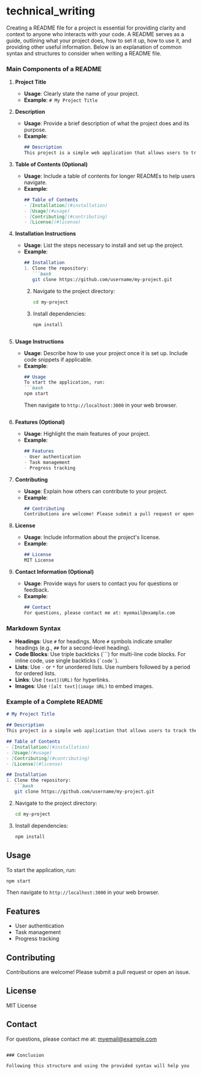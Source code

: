 # technical_writing

Creating a README file for a project is essential for providing clarity and context to anyone who interacts with your code. A README serves as a guide, outlining what your project does, how to set it up, how to use it, and providing other useful information. Below is an explanation of common syntax and structures to consider when writing a README file.

### Main Components of a README

1. **Project Title**
   - **Usage**: Clearly state the name of your project.
   - **Example**: `# My Project Title`

2. **Description**
   - **Usage**: Provide a brief description of what the project does and its purpose.
   - **Example**: 
     ```markdown
     ## Description
     This project is a simple web application that allows users to track their daily tasks and productivity.
     ```

3. **Table of Contents (Optional)**
   - **Usage**: Include a table of contents for longer READMEs to help users navigate.
   - **Example**: 
     ```markdown
     ## Table of Contents
     - [Installation](#installation)
     - [Usage](#usage)
     - [Contributing](#contributing)
     - [License](#license)
     ```

4. **Installation Instructions**
   - **Usage**: List the steps necessary to install and set up the project.
   - **Example**: 
     ```markdown
     ## Installation
     1. Clone the repository:
        ```bash
        git clone https://github.com/username/my-project.git
        ```
     2. Navigate to the project directory:
        ```bash
        cd my-project
        ```
     3. Install dependencies:
        ```bash
        npm install
        ```
     ```

5. **Usage Instructions**
   - **Usage**: Describe how to use your project once it is set up. Include code snippets if applicable.
   - **Example**: 
     ```markdown
     ## Usage
     To start the application, run:
     ```bash
     npm start
     ```
     Then navigate to `http://localhost:3000` in your web browser.
     ```

6. **Features (Optional)**
   - **Usage**: Highlight the main features of your project.
   - **Example**: 
     ```markdown
     ## Features
     - User authentication
     - Task management
     - Progress tracking
     ```

7. **Contributing**
   - **Usage**: Explain how others can contribute to your project.
   - **Example**: 
     ```markdown
     ## Contributing
     Contributions are welcome! Please submit a pull request or open an issue.
     ```

8. **License**
   - **Usage**: Include information about the project's license.
   - **Example**: 
     ```markdown
     ## License
     MIT License
     ```

9. **Contact Information (Optional)**
   - **Usage**: Provide ways for users to contact you for questions or feedback.
   - **Example**: 
     ```markdown
     ## Contact
     For questions, please contact me at: myemail@example.com
     ```

### Markdown Syntax

- **Headings**: Use `#` for headings. More `#` symbols indicate smaller headings (e.g., `##` for a second-level heading).
- **Code Blocks**: Use triple backticks (```) for multi-line code blocks. For inline code, use single backticks (`` `code` ``).
- **Lists**: Use `-` or `*` for unordered lists. Use numbers followed by a period for ordered lists.
- **Links**: Use `[text](URL)` for hyperlinks.
- **Images**: Use `![alt text](image URL)` to embed images.

### Example of a Complete README

```markdown
# My Project Title

## Description
This project is a simple web application that allows users to track their daily tasks and productivity.

## Table of Contents
- [Installation](#installation)
- [Usage](#usage)
- [Contributing](#contributing)
- [License](#license)

## Installation
1. Clone the repository:
   ```bash
   git clone https://github.com/username/my-project.git
   ```
2. Navigate to the project directory:
   ```bash
   cd my-project
   ```
3. Install dependencies:
   ```bash
   npm install
   ```

## Usage
To start the application, run:
```bash
npm start
```
Then navigate to `http://localhost:3000` in your web browser.

## Features
- User authentication
- Task management
- Progress tracking

## Contributing
Contributions are welcome! Please submit a pull request or open an issue.

## License
MIT License

## Contact
For questions, please contact me at: myemail@example.com
```

### Conclusion

Following this structure and using the provided syntax will help you
